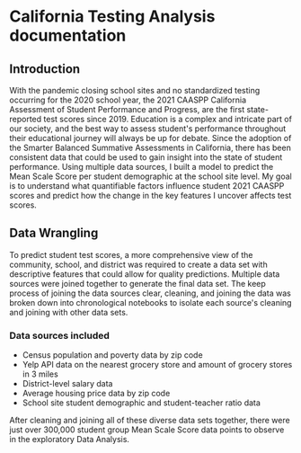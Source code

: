 # California Testing Analysis documentation

## Introduction

With the pandemic closing school sites and no standardized testing occurring for the 2020 school year, the 2021 CAASPP California Assessment of Student Performance and Progress, 
are the first state-reported test scores since 2019. Education is a complex and intricate part of our society, and the best way to assess student's performance throughout their educational journey will always be up for debate. Since the adoption of the Smarter Balanced Summative Assessments in California, there has been consistent data that could be used to gain insight into the state of student performance. Using multiple data sources, I built a model to predict the Mean Scale Score per student demographic at the school site level. My goal is to understand what quantifiable factors influence student 2021 CAASPP scores and predict how the change in the key features I uncover affects test scores. 

## Data Wrangling 

To predict student test scores, a more comprehensive view of the community, school, and district was required to create a data set with descriptive features that could allow for quality predictions. Multiple data sources were joined together to generate the final data set. The keep process of joining the data sources clear, cleaning, and joining the data was broken down into chronological notebooks to isolate each source's cleaning and joining with other data sets. 

### Data sources included 
- Census population and poverty data by zip code
- Yelp API data on the nearest grocery store and amount of grocery stores in 3 miles
- District-level salary data
- Average housing price data by zip code
- School site student demographic and student-teacher ratio data 

After cleaning and joining all of these diverse data sets together, there were just over 300,000 student group Mean Scale Score data points to observe in the exploratory Data Analysis. 
